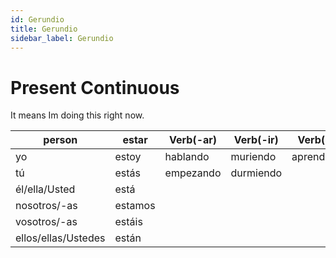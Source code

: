 ```yaml
---
id: Gerundio
title: Gerundio
sidebar_label: Gerundio
---
```


# Present Continuous

It means Im doing this right now.

| person              | estar   | Verb(-ar) | Verb(-ir) | Verb(-er)   |
| ------------------- | ------- | --------- | --------- | ----------- |
| yo                  | estoy   | hablando  | muriendo  | aprendiendo |
| tú                  | estás   | empezando | durmiendo |             |
| él/ella/Usted       | está    |           |           |             |
| nosotros/-as        | estamos |           |           |             |
| vosotros/-as        | estáis  |           |           |             |
| ellos/ellas/Ustedes | están   |           |           |             |
